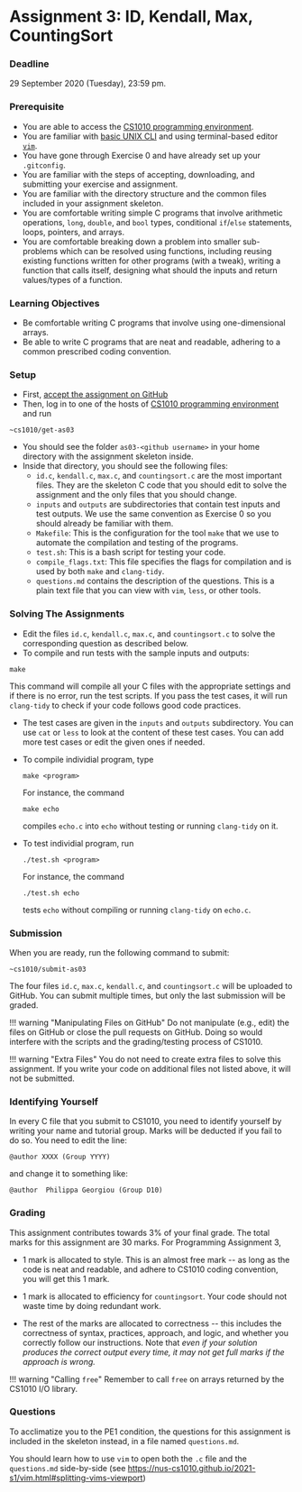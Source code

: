 # Assignment 3: ID, Kendall, Max, CountingSort 

### Deadline

29 September 2020 (Tuesday), 23:59 pm.

### Prerequisite

- You are able to access the [CS1010 programming environment](environments.md).
- You are familiar with [basic UNIX CLI](unix.md) and using terminal-based editor [`vim`](vim.md).
- You have gone through Exercise 0 and have already set up your `.gitconfig`.
- You are familiar with the steps of accepting, downloading, and submitting your exercise and assignment.
- You are familiar with the directory structure and the common files included in your assignment skeleton.
- You are comfortable writing simple C programs that involve arithmetic operations, `long`, `double`, and `bool` types, conditional `if`/`else` statements, loops, pointers, and arrays.
- You are comfortable breaking down a problem into smaller sub-problems which can be resolved using functions, including reusing existing functions written for other programs (with a tweak), writing a function that calls itself, designing what should the inputs and return values/types of a function.

### Learning Objectives

- Be comfortable writing C programs that involve using one-dimensional arrays.
- Be able to write C programs that are neat and readable, adhering to 
  a common prescribed coding convention.

### Setup

- First, [accept the assignment on GitHub](https://classroom.github.com/a/cvtc6u9z)
- Then, log in to one of the hosts of [CS1010 programming environment](environments.md) and run

```
~cs1010/get-as03
```

- You should see the folder `as03-<github username>` in your home directory with the assignment skeleton inside.
- Inside that directory, you should see the following files:
    - `id.c`, `kendall.c`, `max.c`, and `countingsort.c` are the most important files.  They are the skeleton C code that you should edit to solve the assignment and the only files that you should change.
    - `inputs` and `outputs` are subdirectories that contain test inputs and test outputs.  We use the same convention as Exercise 0 so you should already be familiar with them.
    - `Makefile`: This is the configuration for the tool `make` that we use to automate the compilation and testing of the programs.  
    - `test.sh`: This is a bash script for testing your code.
    - `compile_flags.txt`: This file specifies the flags for compilation and is used by both `make` and `clang-tidy`.
	- `questions.md` contains the description of the questions.  This is a plain text file that you can view with `vim`, `less`, or other tools.

### Solving The Assignments

- Edit the files `id.c`, `kendall.c`, `max.c`, and `countingsort.c` to solve the corresponding question as described below.
- To compile and run tests with the sample inputs and outputs:
```
make
```
This command will compile all your C files with the appropriate settings and if there is no error, run the test scripts.  If you pass the test cases, it will run `clang-tidy` to check if your code follows good code practices.

- The test cases are given in the `inputs` and `outputs` subdirectory.  You can use `cat` or `less` to look at the content of these test cases.  You can add more test cases or edit the given ones if needed.

- To compile individial program, type
	```
	make <program>
	```
	For instance, the command
	```
	make echo
	```
	compiles `echo.c` into `echo` without testing or running `clang-tidy` on it.

- To test individial program, run
	```
	./test.sh <program>
	```

	For instance, the command
	```
	./test.sh echo
	```
	tests `echo` without compiling or running `clang-tidy` on `echo.c`.

### Submission

When you are ready, run the following command to submit:

```
~cs1010/submit-as03
```

The four files `id.c`, `max.c`, `kendall.c`, and `countingsort.c` will be uploaded to GitHub.  You can submit multiple times, but only the last submission will be graded.

!!! warning "Manipulating Files on GitHub"
    Do not manipulate (e.g., edit) the files on GitHub or close the pull requests on GitHub.  Doing so would interfere with the scripts and the grading/testing process of CS1010.

!!! warning "Extra Files"
    You do not need to create extra files to solve this assignment.  If you write
	your code on additional files not listed above, it will not be submitted.

### Identifying Yourself

In every C file that you submit to CS1010, you need to identify yourself by writing your name and tutorial group. Marks will be deducted if you fail to do so. You need to edit the line:

```
@author XXXX (Group YYYY)
```

and change it to something like:

```
@author  Philippa Georgiou (Group D10)
```

### Grading

This assignment contributes towards 3% of your final grade.  The total marks for this assignment are 30 marks.  For Programming Assignment 3,

- 1 mark is allocated to style.  This is an almost free mark -- as long as the code is neat and readable, and adhere to CS1010 coding convention, you will get this 1 mark.  

- 1 mark is allocated to efficiency for `countingsort`.  Your code should not waste time by doing redundant work. 

- The rest of the marks are allocated to correctness -- this includes the correctness of syntax, practices, approach, and logic, and whether you correctly follow our instructions.  Note that _even if your solution produces the correct output every time, it may not get full marks if the approach is wrong._

!!! warning "Calling `free`"
    Remember to call `free` on arrays returned by the CS1010 I/O library.

### Questions

To acclimatize you to the PE1 condition, the questions for this assignment is included in the skeleton instead, in a file named `questions.md`.

You should learn how to use `vim` to open both the `.c` file and the `questions.md` side-by-side (see https://nus-cs1010.github.io/2021-s1/vim.html#splitting-vims-viewport)
